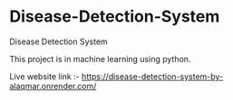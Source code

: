 # Disease-Detection-System
Disease Detection System

This project is in machine learning using python.

Live website link :- https://disease-detection-system-by-alaqmar.onrender.com/
